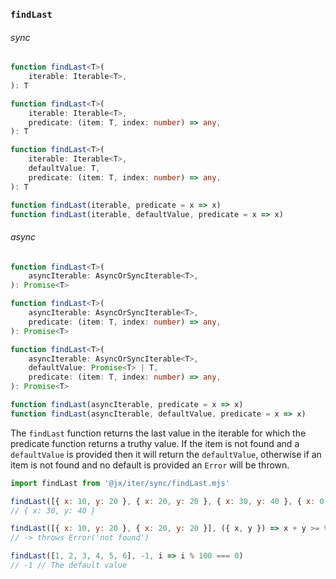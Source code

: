 
### `findLast`

###### sync

```ts
function findLast<T>(
    iterable: Iterable<T>,
): T

function findLast<T>(
    iterable: Iterable<T>,
    predicate: (item: T, index: number) => any,
): T

function findLast<T>(
    iterable: Iterable<T>,
    defaultValue: T,
    predicate: (item: T, index: number) => any,
): T

function findLast(iterable, predicate = x => x)
function findLast(iterable, defaultValue, predicate = x => x)
```

###### async

```ts
function findLast<T>(
    asyncIterable: AsyncOrSyncIterable<T>,
): Promise<T>

function findLast<T>(
    asyncIterable: AsyncOrSyncIterable<T>,
    predicate: (item: T, index: number) => any,
): Promise<T>

function findLast<T>(
    asyncIterable: AsyncOrSyncIterable<T>,
    defaultValue: Promise<T> | T,
    predicate: (item: T, index: number) => any,
): Promise<T>

function findLast(asyncIterable, predicate = x => x)
function findLast(asyncIterable, defaultValue, predicate = x => x)
```

The `findLast` function returns the last value in the iterable for which the predicate function returns a truthy value.
If the item is not found and a `defaultValue` is provided then it will return the `defaultValue`, otherwise if an item is not
found and no default is provided an `Error` will be thrown.

```js
import findLast from '@jx/iter/sync/findLast.mjs'

findLast([{ x: 10, y: 20 }, { x: 20, y: 20 }, { x: 30, y: 40 }, { x: 0, y: 0 }], ({ x, y }) => x + y >= 40)
// { x: 30, y: 40 }

findLast([{ x: 10, y: 20 }, { x: 20, y: 20 }], ({ x, y }) => x + y >= 9000)
// -> throws Error('not found')

findLast([1, 2, 3, 4, 5, 6], -1, i => i % 100 === 0)
// -1 // The default value
```
